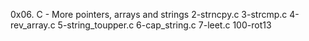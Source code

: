 0x06. C - More pointers, arrays and strings
2-strncpy.c
3-strcmp.c
4-rev_array.c
5-string_toupper.c
6-cap_string.c
7-leet.c
100-rot13
